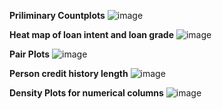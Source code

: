 **Priliminary Countplots**
![image](https://github.com/ayushb03/credit-risk-analysis/assets/144538401/7b3fdbf8-3f07-44da-a54a-18e878fae595)

**Heat map of loan intent and loan grade**
![image](https://github.com/ayushb03/credit-risk-analysis/assets/144538401/39bb4e58-a04f-424d-a8f5-79bb09fae686)

**Pair Plots**
![image](https://github.com/ayushb03/credit-risk-analysis/assets/144538401/0d3f6d8e-8c41-4560-ab9f-da90d624edd1)

**Person credit history length**
![image](https://github.com/ayushb03/credit-risk-analysis/assets/144538401/b438feec-fbe8-4fd5-b5b8-a9fc572a54ee)

**Density Plots for numerical columns**
![image](https://github.com/ayushb03/credit-risk-analysis/assets/144538401/e8be8415-f634-44ea-b25e-55c08f324626)
